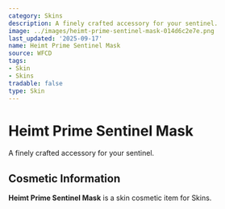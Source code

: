 ```yaml
---
category: Skins
description: A finely crafted accessory for your sentinel.
image: ../images/heimt-prime-sentinel-mask-014d6c2e7e.png
last_updated: '2025-09-17'
name: Heimt Prime Sentinel Mask
source: WFCD
tags:
- Skin
- Skins
tradable: false
type: Skin
---
```


# Heimt Prime Sentinel Mask

A finely crafted accessory for your sentinel.

## Cosmetic Information

**Heimt Prime Sentinel Mask** is a skin cosmetic item for Skins.

